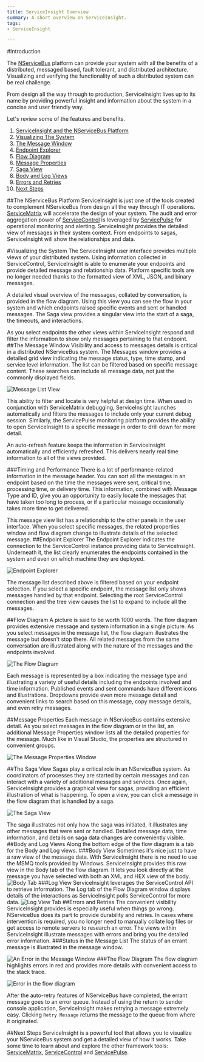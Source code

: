 ```yaml
---
title: ServiceInsight Overview
summary: A short overview on ServiceInsight.
tags: 
- ServiceInsight

---
```

#Introduction

The [NServiceBus](../NServiceBus/overview.md "NServiceBus Overview") platform can provide your system with all the benefits of a distributed, messaged based, fault tolerant, and distributed architecture.  Visualizing and verifying the functionality of such a distributed system can be real challenge.  

From design all the way through to production, ServiceInsight lives up to its name by providing powerful insight and information about the system in a concise and user friendly way. 

Let's review some of the features and benefits.

1.  [ServiceInsight and the NServiceBus Platform](#the-nservicebus-platform "The NServiceBus Platform")
2.  [Visualizing The System](#visualizing-the-system "Visualizing your system in ServiceInsight")
3.  [The Message Window](#the-message-window "The Message Window")
4.  [Endpoint Explorer](#endpoint-explorer "Endpoint Explorer")
5.  [Flow Diagram](#flow-diagram "The graphical flow diagram")
6.  [Message Properties](#message-properties "The Message Properties Window")
7.  [Saga View](#the-saga-view "The Saga View")
8.  [Body and Log Views](#body-and-log-views "The Body and Log Tabs")
9.  [Errors and Retries](#errors-and-retries "Visualizing and Dealing with Errors")
10. [Next Steps](#next-steps "Next Steps")

##The NServiceBus Platform
ServiceInsight is just one of the tools created to complement NServiceBus from design all the way through IT operations.  [ServiceMatrix](../ServiceMatrix/index.md "ServiceMatrix") will accelerate the design of your system.  The audit and error aggregation power of [ServiceControl](../ServiceControl/index.md "ServiceControl") is leveraged by [ServicePulse](../ServicePulse/index.md "ServicePulse") for operational monitoring and alerting. ServiceInsight provides the detailed view of messages in their system context. From endpoints to sagas, ServiceInsight will show the relationships and data.  

#Visualizing the System
The ServiceInsight user interface provides multiple views of your distributed system.  Using information collected in ServiceControl, ServiceInsight is able to enumerate your endpoints and provide detailed message and relationship data.  Platform specific tools are no longer needed thanks to the formatted view of XML, JSON, and binary messages.  

A detailed visual overview of the messages, collated by conversation, is provided in the flow diagram.  Using this view you can see the flow in your system and which endpoints raised specific events and sent or handled messages.  The Saga view provides a singular view into the start of a saga, the timeouts, and interactions. 

As you select endpoints the other views within ServiceInsight respond and filter the information to show only messages pertaining to that endpoint. 
##The Message Window
Visibility and access to messages details is critical in a distributed NServiceBus system.  The Messages window provides a detailed grid view indicating the message status, type, time stamp, and service level information.  The list can be filtered based on specific message content.  These searches can include all message data, not just the commonly displayed fields.    

![Message List View](images/overview-messagedetailwindow.png)

This ability to filter and locate is very helpful at design time.  When used in conjunction with ServiceMatrix debugging, ServiceInsight launches automatically and filters the messages to include only your current debug session.  Similarly, the ServicePulse monitoring platform provides the ability to open ServiceInsight to a specific message in order to drill down for more detail.

An auto-refresh feature keeps the information in ServiceInsight automatically and efficiently refreshed.  This delivers nearly real time information to all of the views provided. 

###Timing and Performance
There is a lot of performance-related information in the message header. You can sort all the messages in an endpoint based on the time the messages were sent, critical time, processing time, or delivery time. This information, combined with Message Type and ID, give you an opportunity to easily locate the messages that have taken too long to process, or if a particular message occasionally takes more time to get delivered.  

This message view list has a relationship to the other panels in the user interface.  When you select specific messages, the related properties window and flow diagram change to illustrate details of the selected message. 
##Endpoint Explorer
The Endpoint Explorer indicates the connection to the ServiceControl instance providing data to ServiceInsight.  Underneath it, the list clearly enumerates the endpoints contained in the system and even on which machine they are deployed.  

![Endpoint Explorer](images/overview-endpointexplore-machinename.png)

The message list described above is filtered based on your endpoint selection.  If you select a specific endpoint, the message list only shows messages handled by that endpoint.   Selecting the root ServiceControl connection and the tree view causes the list to expand to include all the messages.

##Flow Diagram
A picture is said to be worth 1000 words.   The flow diagram provides extensive message and system information in a single picture.
As you select messages in the message list, the flow diagram illustrates the message but doesn't stop there.  All related messages from the same conversation are illustrated along with the nature of the messages and the endpoints involved.

![The Flow Diagram](images/overview-flowdiagram-wpopup.png)

Each message is represented by a box indicating the message type and illustrating a variety of useful details including the endpoints involved and time information.  Published events and sent commands have different icons and illustrations. Dropdowns provide even more message detail and convenient links to search based on this message, copy message details, and even retry messages.

##Message Properties
Each message in NServiceBus contains extensive detail.  As you select messages in the flow diagram or in the list, an additional Message Properties window lists all the detailed properties for the message.  Much like in Visual Studio, the properties are structured in convenient groups.

![The Message Properties Window](images/overview-messageproperties.png)

##The Saga View
Sagas play a critical role in an NServiceBus system.  As coordinators of processes they are started by certain messages and can interact with a variety of additional messages and services.  Once again, ServiceInsight provides a graphical view for sagas, providing an efficient illustration of what is happening.  To open a view, you can click a message in the flow diagram that is handled by a saga.  

![The Saga View](images/overview-sagaview.png)

The saga illustrates not only how the saga was initiated, it illustrates any other messages that were sent or handled.  Detailed message data, time information, and details on saga data changes are conveniently visible. 
##Body and Log Views
Along the bottom edge of the flow diagram is a tab for the Body and Log views. 
###Body View
Sometimes it's nice just to have a raw view of the message data.  With ServiceInsight there is no need to use the MSMQ tools provided by Windows. ServiceInsight provides this raw view in the Body tab of the flow diagram.   It lets you look directly at the message you have selected with both an XML and HEX view of the body.  
![Body Tab ](images/overview-bodyview.png)
###Log View
ServiceInsight leverages the ServiceControl API to retrieve information.  The Log tab of the Flow Diagram window displays details of the interactions as ServiceInsight polls ServiceControl for more data. 
![Log View Tab](images/overview-logview.png)
##Errors and Retries
The convenient visibility ServiceInsight provides is especially useful when things go wrong.  NServiceBus does its part to provide durability and retries.  In cases where intervention is required, you no longer need to manually collate log files or get access to remote servers to research an error.  The views within ServiceInsight illustrate messages with errors and bring you the detailed error information.
###Status in the Message List
The status of an errant message is illustrated in the message window.

![An Error in the Message Window](images/overview-messagewindowerror.png)
###The Flow Diagram
The flow diagram highlights errors in red and provides more details with convenient access to the stack trace.

![Error in the flow diagram](images/overview-flowdiagramwitherror.png)

After the auto-retry features of NServiceBus have completed, the errant message goes to an error queue.  Instead of using the return to sender console application, ServiceInsight makes retrying a message extremely easy.   Clicking `Retry Message` returns the message to the queue from where it originated. 

##Next Steps
ServiceInsight is a powerful tool that allows you to visualize your NServiceBus system and get a detailed view of how it works.  Take some time to learn about and explore the other framework tools: [ServiceMatrix](../ServiceMatrix/index.md "ServiceMatrix"), [ServiceControl](../ServiceControl/index.md "ServiceControl") and  [ServicePulse](../ServicePulse/index.md "ServicePulse"). 
